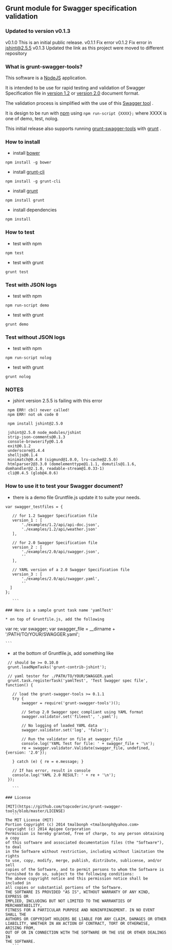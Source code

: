 ## Grunt module for Swagger specification validation

### Updated to version v0.1.3

v0.1.0 This is an initial public release.
v0.1.1 Fix error
v0.1.2 Fix error in jshint@2.5.5
v0.1.3 Updated the link as this project were moved to different repository

### What is grunt-swagger-tools?

This software is a [NodeJS](http://nodejs.org) application.

It is intended to be use for rapid testing and validation of Swagger Specification file in [version 1.2](https://github.com/swagger-api/swagger-spec/blob/master/versions/1.2.md) or [version 2.0](https://github.com/swagger-api/swagger-spec/blob/master/versions/2.0.md) document format.

The validation process is simplified with the use of this [Swagger tool](https://github.com/apigee-127/swagger-tools) .

It is design to be run with [npm](https://www.npmjs.org/package/npm) using `npm run-script {XXXX};` where XXXX is one of demo, test, nolog.

This initial release also supports running [grunt-swagger-tools](https://github.com/tmalbonph/grunt-swagger-tools) with [grunt](https://github.com/gruntjs/grunt) .

### How to install

* install [bower](https://github.com/bower/bower)

 `npm install -g bower`

* install [grunt-cli](https://github.com/gruntjs/grunt)

 `npm install -g grunt-cli`

* install [grunt](https://github.com/gruntjs/grunt)

 `npm install grunt`

* install dependencies

 `npm install`

### How to test

* test with npm

 `npm test`

* test with grunt

 `grunt test`

### Test with JSON logs

* test with npm

 `npm run-script demo`

* test with grunt

 `grunt demo`

### Test without JSON logs

* test with npm

 `npm run-script nolog`

* test with grunt

 `grunt nolog`

### NOTES

* jshint version 2.5.5 is failing with this error 

 ```
  npm ERR! cb() never called!
  npm ERR! not ok code 0

  npm install jshint@2.5.0

  jshint@2.5.0 node_modules/jshint
  strip-json-comments@0.1.3
  console-browserify@0.1.6
  exit@0.1.2
  underscore@1.4.4
  shelljs@0.1.4
  minimatch@0.4.0 (sigmund@1.0.0, lru-cache@2.5.0)
  htmlparser2@3.3.0 (domelementtype@1.1.1, domutils@1.1.6, domhandler@2.1.0, readable-stream@1.0.33-1)
  cli@0.4.5 (glob@4.0.6)
```

### How to use it to test your Swagger document?

* there is a demo file Gruntfile.js update it to suite your needs.

 ```
var swagger_testfiles = {

    // for 1.2 Swagger Specification file
    version_1 : [
        './examples/1.2/api/api-doc.json',
        './examples/1.2/api/weather.json'
    ],

    // for 2.0 Swagger Specification file
    version_2 : [
        './examples/2.0/api/swagger.json',
        ''
    ],

    // YAML version of a 2.0 Swagger Specification file
    version_3 : [
        './examples/2.0/api/swagger.yaml',
        ''
   ]
};

    ```

### Here is a sample grunt task name 'yamlTest'

* on top of Gruntfile.js, add the following

 ```
  var re;
  var swagger;
  var swagger_file = __dirname + '/PATH/TO/YOUR/SWAGGER.yaml';

    ```

* at the bottom of Gruntfile.js, add something like

 ```
  // should be >= 0.10.0
  grunt.loadNpmTasks('grunt-contrib-jshint');

  // yaml tester for ./PATH/TO/YOUR/SWAGGER.yaml
  grunt.task.registerTask('yamlTest', 'Test Swagger spec file', function() {

	// load the grunt-swagger-tools >= 0.1.1
	try {
		swagger = require('grunt-swagger-tools')();

		// Setup 2.0 Swagger spec compliant using YAML format
		swagger.validator.set('fileext', '.yaml');

		// No logging of loaded YAML data
		swagger.validator.set('log', 'false');

		// Run the validator on file at swagger_file
		console.log('YAML Test for file: ' + swagger_file + '\n');
		re = swagger.validator.Validate(swagger_file, undefined, {version: '2.0'});

	} catch (e) { re = e.message; }

	// If has error, result in console
	console.log('YAML 2.0 RESULT: ' + re + '\n');
  });

    ```

### License

[MIT](https://github.com/topcoderinc/grunt-swagger-tools/blob/master/LICENSE)
    ```
The MIT License (MIT)
Portion Copyright (c) 2014 tmalbonph <tmalbonph@yahoo.com>
Copyright (c) 2014 Apigee Corporation
Permission is hereby granted, free of charge, to any person obtaining a copy
of this software and associated documentation files (the "Software"), to deal
in the Software without restriction, including without limitation the rights
to use, copy, modify, merge, publish, distribute, sublicense, and/or sell
copies of the Software, and to permit persons to whom the Software is
furnished to do so, subject to the following conditions:
The above copyright notice and this permission notice shall be included in
all copies or substantial portions of the Software.
THE SOFTWARE IS PROVIDED "AS IS", WITHOUT WARRANTY OF ANY KIND, EXPRESS OR
IMPLIED, INCLUDING BUT NOT LIMITED TO THE WARRANTIES OF MERCHANTABILITY,
FITNESS FOR A PARTICULAR PURPOSE AND NONINFRINGEMENT. IN NO EVENT SHALL THE
AUTHORS OR COPYRIGHT HOLDERS BE LIABLE FOR ANY CLAIM, DAMAGES OR OTHER
LIABILITY, WHETHER IN AN ACTION OF CONTRACT, TORT OR OTHERWISE, ARISING FROM,
OUT OF OR IN CONNECTION WITH THE SOFTWARE OR THE USE OR OTHER DEALINGS IN
THE SOFTWARE.
    ```
